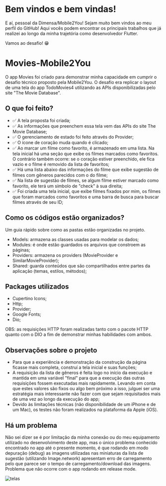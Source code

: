 
# Bem vindos e bem vindas!
E aí, pessoal da Dimensa/Mobile2You! Sejam muito bem vindos ao meu perfil do GitHub!
Aqui vocês podem encontrar os principais trabalhos que já realizei ao longo da minha trajetória como desenvolvedor Flutter.

Vamos ao desafio! 😁

# Movies-Mobile2You
O app Movies foi criado para demonstrar minha capacidade em cumprir o desafio técnico proposto pela Mobile2You. O desafio era replicar o layout de uma tela do app TodoMovies4 utilizando as APIs disponibilizadas pelo site "The Movie Database".

## O que foi feito?

- ✅ A tela proposta foi criada;
- ✅ As informações que preenchem essa tela vem das APIs do site The Movie Database;
- ✅ O gerenciamento de estado foi feito através do Provider;
- ✅ O ícone de coração muda quando é clicado; 
- ✅ Ao marcar um filme como favorito, é armazenado em uma lista. Na tela inicial há uma seção que exibe os filmes marcados como favoritos. 
    O contrário também ocorre: se o coração estiver preenchido, ele fica vazio e o filme é removido da lista de favoritos;
- ✅ Há uma lista abaixo das informações do filme que exibe sugestão de filmes com gêneros parecidos com o do filme;
- ✅ Na lista de sugestão de filmes, se algum filme estiver marcado como favorito, ele terá um símbolo de "check" à sua direita;
- ✅ Foi criada uma tela inicial, que exibe filmes fixados por mim, os filmes que foram marcados como favoritos e uma barra de busca para buscar
    filmes através de seu ID;

## Como os códigos estão organizados?
Um guia rápido sobre como as pastas estão organizadas no projeto.
 - Models: armazena as classes usadas para modelar os dados; 
 - Modules: é onde estão guardados os arquivos que constroem as páginas;
 - Providers: armazena os providers (MovieProvider e SimilarMovieProvider);
 - Shared: guarda conteúdos que são compartilhados entre partes da aplicação (temas, estilos, métodos);

## Packages utilizados
  - Cupertino Icons;
  - Http;
  - Provider;
  - Google Fonts;
  - Dio;
 
 OBS: as requisições HTTP foram realizadas tanto com o pacote HTTP quanto com o DIO a fim de demonstrar minhas habilidades com ambos.
 
 ## Observações sobre o projeto
 - Para que a experiência e demonstração da construção da página ficasse mais completa, construí a tela inicial e suas funções;
 - A requisição da lista de gêneros é feita logo no início da execução e mantida em uma variável "final" para que a execução das outras requisições fossem executadas mais rapidamente. Levando em conta que estes valores são fixos ou algo bem próximo a isso, julguei ser uma estratégia mais interessante não fazer com que sejam requisitados mais de uma vez ao longo da execução do app;
 - Devido às limitações técnicas (não disponibilidade de um iPhone e de um Mac), os testes não foram realizados na plataforma da Apple (iOS).

## Há um problema
 Não sei dizer se é por limitação da minha conexão ou do meu equipamento utilizado no desenvolvimento deste app, mas o único problema conhecido encontrado no app até o presente momento, é que rodando em modo depuração (debug) as imagens utilizadas nas miniaturas da lista de sugestão (utilizando Image.network) apresentam erro de carregamento pelo que parece ser o tempo de carregamento/download das imagens. Problema que não ocorre com o app rodando em release mode.
 
 
![telas](https://user-images.githubusercontent.com/84111045/161388558-283e6bc2-deb9-4215-a0e8-18d8869ca54a.png)
